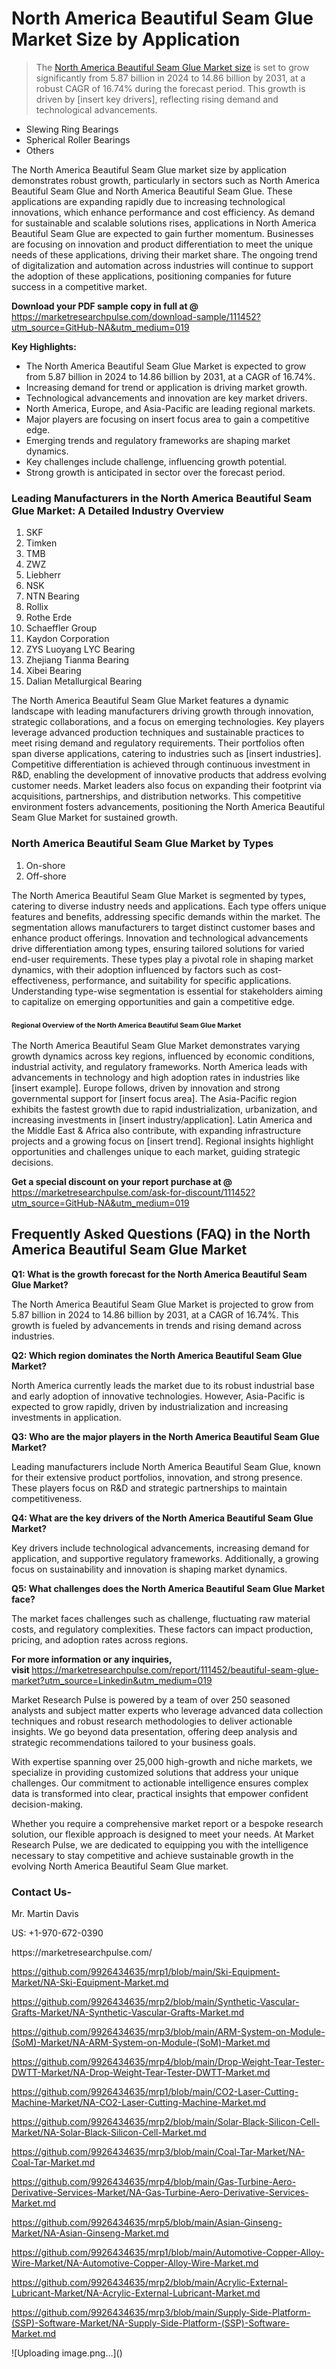 <h1>North America Beautiful Seam Glue Market&nbsp;Size by Application</h1><blockquote><p>The <a href="https://marketresearchpulse.com/download-sample/111452?utm_source=GitHub-NA&amp;utm_medium=019">North America Beautiful Seam Glue Market size</a> is set to grow significantly from 5.87 billion in 2024 to 14.86 billion by 2031, at a robust CAGR of 16.74% during the forecast period. This growth is driven by [insert key drivers], reflecting rising demand and technological advancements.</p></blockquote><ul><li>Slewing Ring Bearings<li> Spherical Roller Bearings<li> Others</li></ul><p>The North America Beautiful Seam Glue market size by application demonstrates robust growth, particularly in sectors such as North America Beautiful Seam Glue and North America Beautiful Seam Glue. These applications are expanding rapidly due to increasing technological innovations, which enhance performance and cost efficiency. As demand for sustainable and scalable solutions rises, applications in North America Beautiful Seam Glue are expected to gain further momentum. Businesses are focusing on innovation and product differentiation to meet the unique needs of these applications, driving their market share. The ongoing trend of digitalization and automation across industries will continue to support the adoption of these applications, positioning companies for future success in a competitive market.</p><p><strong>Download your PDF sample copy in full at @ </strong><a href="https://marketresearchpulse.com/download-sample/111452?utm_source=GitHub-NA&amp;utm_medium=019">https://marketresearchpulse.com/download-sample/111452?utm_source=GitHub-NA&amp;utm_medium=019</a></p><p><strong>Key Highlights: </strong></p><ul><li>The North America Beautiful Seam Glue Market is expected to grow from 5.87 billion in 2024 to 14.86 billion by 2031, at a CAGR of 16.74%.</li><li>Increasing demand for trend or application is driving market growth.</li><li>Technological advancements and innovation are key market drivers.</li><li>North America, Europe, and Asia-Pacific are leading regional markets.</li><li>Major players are focusing on insert focus area to gain a competitive edge.</li><li>Emerging trends and regulatory frameworks are shaping market dynamics.</li><li>Key challenges include challenge, influencing growth potential.</li><li>Strong growth is anticipated in sector over the forecast period.</li></ul><h3>Leading Manufacturers in the North America Beautiful Seam Glue Market: A Detailed Industry Overview</h3><ol><li>SKF</li><li>Timken</li><li>TMB</li><li>ZWZ</li><li>Liebherr</li><li>NSK</li><li>NTN Bearing</li><li>Rollix</li><li>Rothe Erde</li><li>Schaeffler Group</li><li>Kaydon Corporation</li><li>ZYS Luoyang LYC Bearing</li><li>Zhejiang Tianma Bearing</li><li>Xibei Bearing</li><li>Dalian Metallurgical Bearing</li></ol><div class="flex max-w-full flex-col flex-grow"><div class="min-h-8 text-message flex w-full flex-col items-end gap-2 whitespace-normal break-words [.text-message+&amp;]:mt-5" dir="auto" data-message-author-role="assistant" data-message-id="fd8432e4-4910-450d-b182-61b7bfb0a01f" data-message-model-slug="gpt-4o"><div class="flex w-full flex-col gap-1 empty:hidden first:pt-[3px]"><div class="markdown prose w-full break-words dark:prose-invert light"><p>The North America Beautiful Seam Glue Market features a dynamic landscape with leading manufacturers driving growth through innovation, strategic collaborations, and a focus on emerging technologies. Key players leverage advanced production techniques and sustainable practices to meet rising demand and regulatory requirements. Their portfolios often span diverse applications, catering to industries such as [insert industries]. Competitive differentiation is achieved through continuous investment in R&amp;D, enabling the development of innovative products that address evolving customer needs. Market leaders also focus on expanding their footprint via acquisitions, partnerships, and distribution networks. This competitive environment fosters advancements, positioning the North America Beautiful Seam Glue Market for sustained growth.</p></div></div></div></div><h3>North America Beautiful Seam Glue Market by Types</h3><ol><li>On-shore<li> Off-shore</li></ol><div class="flex max-w-full flex-col flex-grow"><div class="min-h-8 text-message flex w-full flex-col items-end gap-2 whitespace-normal break-words [.text-message+&amp;]:mt-5" dir="auto" data-message-author-role="assistant" data-message-id="084470be-0bb7-4664-bddf-5156b4f41249" data-message-model-slug="gpt-4o-mini"><div class="flex w-full flex-col gap-1 empty:hidden first:pt-[3px]"><div class="markdown prose w-full break-words dark:prose-invert light"><p>The North America Beautiful Seam Glue Market is segmented by types, catering to diverse industry needs and applications. Each type offers unique features and benefits, addressing specific demands within the market. The segmentation allows manufacturers to target distinct customer bases and enhance product offerings. Innovation and technological advancements drive differentiation among types, ensuring tailored solutions for varied end-user requirements. These types play a pivotal role in shaping market dynamics, with their adoption influenced by factors such as cost-effectiveness, performance, and suitability for specific applications. Understanding type-wise segmentation is essential for stakeholders aiming to capitalize on emerging opportunities and gain a competitive edge.</p></div></div></div></div><h3><span style="font-size: 11px;">Regional Overview of the North America Beautiful Seam Glue Market</span></h3><div class="flex max-w-full flex-col flex-grow"><div class="min-h-8 text-message flex w-full flex-col items-end gap-2 whitespace-normal break-words [.text-message+&amp;]:mt-5" dir="auto" data-message-author-role="assistant" data-message-id="e9038762-ce64-4e30-91c9-9bd413514231" data-message-model-slug="gpt-4o-mini"><div class="flex w-full flex-col gap-1 empty:hidden first:pt-[3px]"><div class="markdown prose w-full break-words dark:prose-invert light"><p>The North America Beautiful Seam Glue Market demonstrates varying growth dynamics across key regions, influenced by economic conditions, industrial activity, and regulatory frameworks. North America leads with advancements in technology and high adoption rates in industries like [insert example]. Europe follows, driven by innovation and strong governmental support for [insert focus area]. The Asia-Pacific region exhibits the fastest growth due to rapid industrialization, urbanization, and increasing investments in [insert industry/application]. Latin America and the Middle East &amp; Africa also contribute, with expanding infrastructure projects and a growing focus on [insert trend]. Regional insights highlight opportunities and challenges unique to each market, guiding strategic decisions.</p></div></div></div></div><p><strong>Get a special discount on your report purchase at @ </strong><a href="https://marketresearchpulse.com/ask-for-discount/111452?utm_source=GitHub-NA&amp;utm_medium=019">https://marketresearchpulse.com/ask-for-discount/111452?utm_source=GitHub-NA&amp;utm_medium=019</a></p><h2>Frequently Asked Questions (FAQ) in the North America Beautiful Seam Glue Market</h2><p><strong>Q1: What is the growth forecast for the North America Beautiful Seam Glue Market?</strong></p><p>The North America Beautiful Seam Glue Market is projected to grow from 5.87 billion in 2024 to 14.86 billion by 2031, at a CAGR of 16.74%. This growth is fueled by advancements in trends and rising demand across industries.</p><p><strong>Q2: Which region dominates the North America Beautiful Seam Glue Market?</strong></p><p>North America currently leads the market due to its robust industrial base and early adoption of innovative technologies. However, Asia-Pacific is expected to grow rapidly, driven by industrialization and increasing investments in application.</p><p><strong>Q3: Who are the major players in the North America Beautiful Seam Glue Market?</strong></p><p>Leading manufacturers include North America Beautiful Seam Glue, known for their extensive product portfolios, innovation, and strong presence. These players focus on R&amp;D and strategic partnerships to maintain competitiveness.</p><p><strong>Q4: What are the key drivers of the North America Beautiful Seam Glue Market?</strong></p><p>Key drivers include technological advancements, increasing demand for application, and supportive regulatory frameworks. Additionally, a growing focus on sustainability and innovation is shaping market dynamics.</p><p><strong>Q5: What challenges does the North America Beautiful Seam Glue Market face?</strong></p><p>The market faces challenges such as challenge, fluctuating raw material costs, and regulatory complexities. These factors can impact production, pricing, and adoption rates across regions.</p><p><strong>For more information or any inquiries, visit&nbsp;</strong><a href="https://marketresearchpulse.com/report/111452/beautiful-seam-glue-market?utm_source=Linkedin&utm_medium=019">https://marketresearchpulse.com/report/111452/beautiful-seam-glue-market?utm_source=Linkedin&utm_medium=019</a></p><p>Market Research Pulse is powered by a team of over 250 seasoned analysts and subject matter experts who leverage advanced data collection techniques and robust research methodologies to deliver actionable insights. We go beyond data presentation, offering deep analysis and strategic recommendations tailored to your business goals.</p><p>With expertise spanning over 25,000 high-growth and niche markets, we specialize in providing customized solutions that address your unique challenges. Our commitment to actionable intelligence ensures complex data is transformed into clear, practical insights that empower confident decision-making.</p><p>Whether you require a comprehensive market report or a bespoke research solution, our flexible approach is designed to meet your needs. At Market Research Pulse, we are dedicated to equipping you with the intelligence necessary to stay competitive and achieve sustainable growth in the evolving North America Beautiful Seam Glue market.</p><h3><strong>Contact Us-</strong></h3><p>Mr. Martin Davis</p><p>US: +1-970-672-0390</p><p>https://marketresearchpulse.com/</p><p><a href="https://github.com/9926434635/mrp1/blob/main/Ski-Equipment-Market/NA-Ski-Equipment-Market.md">https://github.com/9926434635/mrp1/blob/main/Ski-Equipment-Market/NA-Ski-Equipment-Market.md</a></p><p><a href="https://github.com/9926434635/mrp2/blob/main/Synthetic-Vascular-Grafts-Market/NA-Synthetic-Vascular-Grafts-Market.md">https://github.com/9926434635/mrp2/blob/main/Synthetic-Vascular-Grafts-Market/NA-Synthetic-Vascular-Grafts-Market.md</a></p><p><a href="https://github.com/9926434635/mrp3/blob/main/ARM-System-on-Module-(SoM)-Market/NA-ARM-System-on-Module-(SoM)-Market.md">https://github.com/9926434635/mrp3/blob/main/ARM-System-on-Module-(SoM)-Market/NA-ARM-System-on-Module-(SoM)-Market.md</a></p><p><a href="https://github.com/9926434635/mrp4/blob/main/Drop-Weight-Tear-Tester-DWTT-Market/NA-Drop-Weight-Tear-Tester-DWTT-Market.md">https://github.com/9926434635/mrp4/blob/main/Drop-Weight-Tear-Tester-DWTT-Market/NA-Drop-Weight-Tear-Tester-DWTT-Market.md</a></p><p><a href="https://github.com/9926434635/mrp1/blob/main/CO2-Laser-Cutting-Machine-Market/NA-CO2-Laser-Cutting-Machine-Market.md">https://github.com/9926434635/mrp1/blob/main/CO2-Laser-Cutting-Machine-Market/NA-CO2-Laser-Cutting-Machine-Market.md</a></p><p><a href="https://github.com/9926434635/mrp2/blob/main/Solar-Black-Silicon-Cell-Market/NA-Solar-Black-Silicon-Cell-Market.md">https://github.com/9926434635/mrp2/blob/main/Solar-Black-Silicon-Cell-Market/NA-Solar-Black-Silicon-Cell-Market.md</a></p><p><a href="https://github.com/9926434635/mrp3/blob/main/Coal-Tar-Market/NA-Coal-Tar-Market.md">https://github.com/9926434635/mrp3/blob/main/Coal-Tar-Market/NA-Coal-Tar-Market.md</a></p><p><a href="https://github.com/9926434635/mrp4/blob/main/Gas-Turbine-Aero-Derivative-Services-Market/NA-Gas-Turbine-Aero-Derivative-Services-Market.md">https://github.com/9926434635/mrp4/blob/main/Gas-Turbine-Aero-Derivative-Services-Market/NA-Gas-Turbine-Aero-Derivative-Services-Market.md</a></p><p><a href="https://github.com/9926434635/mrp5/blob/main/Asian-Ginseng-Market/NA-Asian-Ginseng-Market.md">https://github.com/9926434635/mrp5/blob/main/Asian-Ginseng-Market/NA-Asian-Ginseng-Market.md</a></p><p><a href="https://github.com/9926434635/mrp1/blob/main/Automotive-Copper-Alloy-Wire-Market/NA-Automotive-Copper-Alloy-Wire-Market.md">https://github.com/9926434635/mrp1/blob/main/Automotive-Copper-Alloy-Wire-Market/NA-Automotive-Copper-Alloy-Wire-Market.md</a></p><p><a href="https://github.com/9926434635/mrp2/blob/main/Acrylic-External-Lubricant-Market/NA-Acrylic-External-Lubricant-Market.md">https://github.com/9926434635/mrp2/blob/main/Acrylic-External-Lubricant-Market/NA-Acrylic-External-Lubricant-Market.md</a></p><p><a href="https://github.com/9926434635/mrp3/blob/main/Supply-Side-Platform-(SSP)-Software-Market/NA-Supply-Side-Platform-(SSP)-Software-Market.md">https://github.com/9926434635/mrp3/blob/main/Supply-Side-Platform-(SSP)-Software-Market/NA-Supply-Side-Platform-(SSP)-Software-Market.md</a></p>
![Uploading image.png…]()
